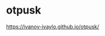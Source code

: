 # otpusk
<a href="https://ivanov-ivaylo.github.io/otpusk/">https://ivanov-ivaylo.github.io/otpusk/</a>
